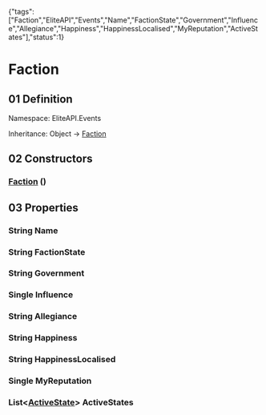 {"tags":["Faction","EliteAPI","Events","Name","FactionState","Government","Influence","Allegiance","Happiness","HappinessLocalised","MyReputation","ActiveStates"],"status":1}

# Faction

## 01 Definition

Namespace: <span class='code'>EliteAPI.Events</span>

Inheritance: <span class='code'>Object</span> → <span class='code'>[Faction](../../EliteAPI/Events/Faction.html)</span>

## 02 Constructors

### <span class='code'>[Faction](../../EliteAPI/Events/Faction.html)</span> ()

## 03 Properties

### <span class='code'>String</span> Name

### <span class='code'>String</span> FactionState

### <span class='code'>String</span> Government

### <span class='code'>Single</span> Influence

### <span class='code'>String</span> Allegiance

### <span class='code'>String</span> Happiness

### <span class='code'>String</span> HappinessLocalised

### <span class='code'>Single</span> MyReputation

### <span class='code'>List<[ActiveState](../../EliteAPI/Events/ActiveState.html)></span> ActiveStates

